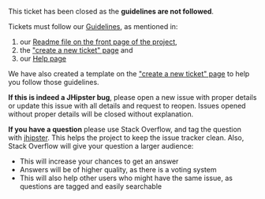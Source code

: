 This ticket has been closed as the **guidelines are not followed**.

Tickets must follow our [Guidelines](https://github.com/fdelbrayelle/generator-jhipster-kafka/blob/master/CONTRIBUTING.md), as mentioned in:

1.  our [Readme file on the front page of the project](https://github.com/fdelbrayelle/generator-jhipster-kafka/blob/master/README.md),
2.  the ["create a new ticket" page](https://github.com/fdelbrayelle/generator-jhipster-kafka/issues/new/choose) and
3.  our [Help page](https://www.jhipster.tech/help/)

We have also created a template on the ["create a new ticket" page](https://github.com/fdelbrayelle/generator-jhipster-kafka/issues/new/choose) to help you follow those guidelines.

**If this is indeed a JHipster bug**, please open a new issue with proper details or update this issue with all details and request to reopen.
Issues opened without proper details will be closed without explanation.

**If you have a question** please use Stack Overflow, and tag the question with [jhipster](http://stackoverflow.com/questions/tagged/jhipster). This helps the project to keep the issue tracker clean. Also, Stack Overflow will give your question a larger audience:

- This will increase your chances to get an answer
- Answers will be of higher quality, as there is a voting system
- This will also help other users who might have the same issue, as questions are tagged and easily searchable
